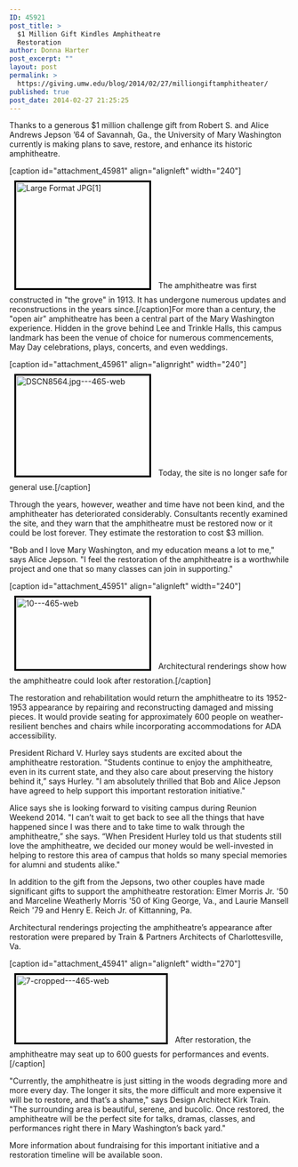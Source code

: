 ```yaml
---
ID: 45921
post_title: >
  $1 Million Gift Kindles Amphitheatre
  Restoration
author: Donna Harter
post_excerpt: ""
layout: post
permalink: >
  https://giving.umw.edu/blog/2014/02/27/milliongiftamphitheater/
published: true
post_date: 2014-02-27 21:25:25
---
```

Thanks to a generous $1 million challenge gift from Robert S. and Alice Andrews Jepson ’64 of Savannah, Ga., the University of Mary Washington currently is making plans to save, restore, and enhance its historic amphitheatre.

[caption id="attachment_45981" align="alignleft" width="240"]<a href="https://giving.umw.edu/wp-content/uploads/2014/02/Large-Format-JPG1.jpg"><img class="  wp-image-45981" style="border: 3px solid black;margin: 9px" src="https://giving.umw.edu/wp-content/uploads/2014/02/Large-Format-JPG1-300x239.jpg" alt="Large Format JPG[1]" width="240" height="191" /></a> The amphitheatre was first constructed in "the grove" in 1913. It has undergone numerous updates and reconstructions in the years since.[/caption]For more than a century, the "open air" amphitheatre has been a central part of the Mary Washington experience. Hidden in the grove behind Lee and Trinkle Halls, this campus landmark has been the venue of choice for numerous commencements, May Day celebrations, plays, concerts, and even weddings.

[caption id="attachment_45961" align="alignright" width="240"]<a href="https://giving.umw.edu/wp-content/uploads/2014/02/DSCN8564.jpg-465-web.jpg"><img class=" wp-image-45961  " style="border: 3px solid black;margin: 9px" src="https://giving.umw.edu/wp-content/uploads/2014/02/DSCN8564.jpg-465-web-300x225.jpg" alt="DSCN8564.jpg---465-web" width="240" height="180" /></a> Today, the site is no longer safe for general use.[/caption]

Through the years, however, weather and time have not been kind, and the amphitheater has deteriorated considerably. Consultants recently examined the site, and they warn that the amphitheatre must be restored now or it could be lost forever. They estimate the restoration to cost $3 million.

"Bob and I love Mary Washington, and my education means a lot to me," says Alice Jepson. "I feel the restoration of the amphitheatre is a worthwhile project and one that so many classes can join in supporting."

[caption id="attachment_45951" align="alignleft" width="240"]<a href="https://giving.umw.edu/wp-content/uploads/2014/02/10-465-web.jpg"><img class="   wp-image-45951" style="border: 3px solid black;margin: 9px" src="https://giving.umw.edu/wp-content/uploads/2014/02/10-465-web-300x161.jpg" alt="10---465-web" width="240" height="129" /></a> Architectural renderings show how the amphitheatre could look after restoration.[/caption]

The restoration and rehabilitation would return the amphitheatre to its 1952-1953 appearance by repairing and reconstructing damaged and missing pieces. It would provide seating for approximately 600 people on weather-resilient benches and chairs while incorporating accommodations for ADA accessibility.

President Richard V. Hurley says students are excited about the amphitheatre restoration. "Students continue to enjoy the amphitheatre, even in its current state, and they also care about preserving the history behind it,” says Hurley. "I am absolutely thrilled that Bob and Alice Jepson have agreed to help support this important restoration initiative."

Alice says she is looking forward to visiting campus during Reunion Weekend 2014. "I can’t wait to get back to see all the things that have happened since I was there and to take time to walk through the amphitheatre,” she says. “When President Hurley told us that students still love the amphitheatre, we decided our money would be well-invested in helping to restore this area of campus that holds so many special memories for alumni and students alike."

In addition to the gift from the Jepsons, two other couples have made significant gifts to support the amphitheatre restoration: Elmer Morris Jr. '50 and Marceline Weatherly Morris '50 of King George, Va., and Laurie Mansell Reich '79 and Henry E. Reich Jr. of Kittanning, Pa.

Architectural renderings projecting the amphitheatre’s appearance after restoration were prepared by Train &amp; Partners Architects of Charlottesville, Va.

[caption id="attachment_45941" align="alignleft" width="270"]<a href="https://giving.umw.edu/wp-content/uploads/2014/02/7-cropped-465-web.jpg"><img class="wp-image-45941" style="border: 3px solid black;margin: 9px" src="https://giving.umw.edu/wp-content/uploads/2014/02/7-cropped-465-web-300x136.jpg" alt="7-cropped---465-web" width="270" height="122" /></a> After restoration, the amphitheatre may seat up to 600 guests for performances and events.[/caption]

"Currently, the amphitheatre is just sitting in the woods degrading more and more every day. The longer it sits, the more difficult and more expensive it will be to restore, and that’s a shame," says Design Architect Kirk Train. "The surrounding area is beautiful, serene, and bucolic. Once restored, the amphitheatre will be the perfect site for talks, dramas, classes, and performances right there in Mary Washington’s back yard."

More information about fundraising for this important initiative and a restoration timeline will be available soon.

&nbsp;